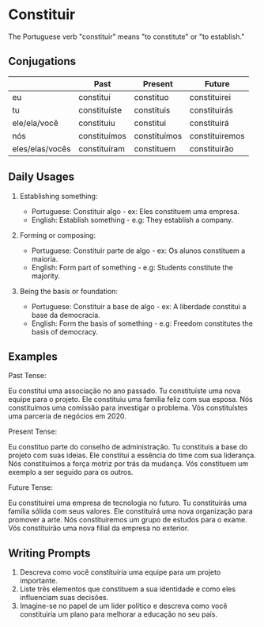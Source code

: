 # Constituir

The Portuguese verb "constituir" means "to constitute" or "to establish."

## Conjugations

|                 | Past         | Present      | Future         |
| --------------- | ------------ | ------------ | -------------- |
| eu              | constituí    | constituo    | constituirei   |
| tu              | constituíste | constituis   | constituirás   |
| ele/ela/você    | constituiu   | constitui    | constituirá    |
| nós             | constituímos | constituímos | constituiremos |
| eles/elas/vocês | constituíram | constituem   | constituirão   |

## Daily Usages

1. Establishing something:

   - Portuguese: Constituir algo - ex: Eles constituem uma empresa.
   - English: Establish something - e.g: They establish a company.

2. Forming or composing:

   - Portuguese: Constituir parte de algo - ex: Os alunos constituem a maioria.
   - English: Form part of something - e.g: Students constitute the majority.

3. Being the basis or foundation:

   - Portuguese: Constituir a base de algo - ex: A liberdade constitui a base da democracia.
   - English: Form the basis of something - e.g: Freedom constitutes the basis of democracy.

## Examples

Past Tense:

Eu constitui uma associação no ano passado.
Tu constituíste uma nova equipe para o projeto.
Ele constituiu uma família feliz com sua esposa.
Nós constituímos uma comissão para investigar o problema.
Vós constituístes uma parceria de negócios em 2020.

Present Tense:

Eu constituo parte do conselho de administração.
Tu constituis a base do projeto com suas ideias.
Ele constitui a essência do time com sua liderança.
Nós constituímos a força motriz por trás da mudança.
Vós constituem um exemplo a ser seguido para os outros.

Future Tense:

Eu constituirei uma empresa de tecnologia no futuro.
Tu constituirás uma família sólida com seus valores.
Ele constituirá uma nova organização para promover a arte.
Nós constituiremos um grupo de estudos para o exame.
Vós constituirão uma nova filial da empresa no exterior.

## Writing Prompts

1. Descreva como você constituiria uma equipe para um projeto importante.
2. Liste três elementos que constituem a sua identidade e como eles influenciam suas decisões.
3. Imagine-se no papel de um líder político e descreva como você constituiria um plano para melhorar a educação no seu país.
